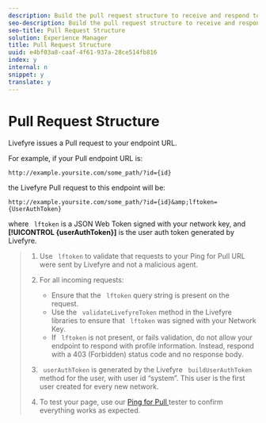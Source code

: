 ```yaml
---
description: Build the pull request structure to receive and respond to requests for access to your user identity system.
seo-description: Build the pull request structure to receive and respond to requests for access to your user identity system.
seo-title: Pull Request Structure
solution: Experience Manager
title: Pull Request Structure
uuid: e4bf03a8-caaf-4f61-937a-28ce514fb816
index: y
internal: n
snippet: y
translate: y
---
```


# Pull Request Structure

Livefyre issues a Pull request to your endpoint URL.

For example, if your Pull endpoint URL is:

```
http://example.yoursite.com/some_path/?id={id}
```
the Livefyre Pull request to this endpoint will be:

```
http://example.yoursite.com/some_path/?id={id}&amp;lftoken={UserAuthToken}
```
where ` lftoken` is a JSON Web Token signed with your network key, and **[!UICONTROL  {userAuthToken}]** is the user auth token generated by Livefyre.

>1. Use ` lftoken` to validate that requests to your Ping for Pull URL were sent by Livefyre and not a malicious agent.
>1. For all incoming requests:
>    
>    * Ensure that the ` lftoken` query string is present on the request.
>    * Use the ` validateLivefyreToken` method in the Livefyre libraries to ensure that ` lftoken` was signed with your Network Key.
>    * If ` lftoken` is not present, or fails validation, do not allow your endpoint to respond with profile information. Instead, respond with a 403 (Forbidden) status code and no response body.
>    
>1. ` userAuthToken` is generated by the Livefyre ` buildUserAuthToken` method for the user, with user id “system”. This user is the first user created for every new network.
>1. To test your page, use our [ Ping for Pull ](http://livefyre-p4p-wizard.herokuapp.com/home) tester to confirm everything works as expected.

